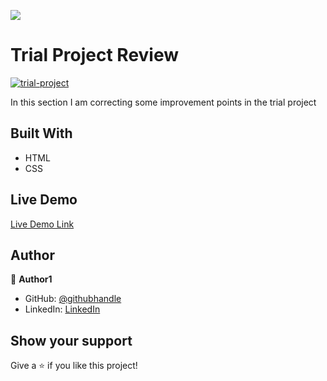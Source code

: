 ![](https://img.shields.io/badge/Microverse-blueviolet)

# Trial Project Review



<a href="https://ibb.co/p1FSTv4"><img src="https://i.ibb.co/dfYRv0k/trial-project.png" alt="trial-project" border="0"></a>


In this section I am correcting some improvement points in the trial project


## Built With

- HTML
- CSS

## Live Demo

[Live Demo Link](https://joseheco.github.io/Review_past_projects/)


## Author

👤 **Author1**

- GitHub: [@githubhandle](https://github.com/joseheco)
- LinkedIn: [LinkedIn](https://linkedin.com/in/joseherreraco)

## Show your support

Give a ⭐️ if you like this project!


